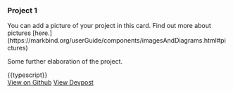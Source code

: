 <div class="card mb-3">
  <h3 class="card-header">Project 1</h3>
  <div class="card-body">
    <md>You can add a picture of your project in this card. Find out more about pictures [here.](https://markbind.org/userGuide/components/imagesAndDiagrams.html#pictures)</md>
  </div>
  <pic src="../contents/assets/MarkbindExample.png" width="700" alt="project-display"/>
  <div class="card-body">
    <p class="card-text">Some further elaboration of the project.</p>
    {{typescript}}
  </div>
  <div class="card-body">
    <a href="#" class="btn btn-primary">View on Github</a>
    <a href="#" class="btn btn-primary">View Devpost</a>
  </div>
</div>
